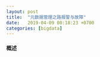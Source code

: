 ```yaml
---
layout: post
title:  "元数据管理之路报警与故障"
date:   2019-04-09 00:18:23 +0700
categories: [bigdata]
---
```


#### 概述
